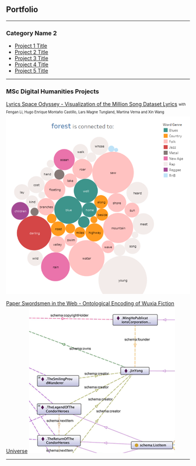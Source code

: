 ## Portfolio

---

### Category Name 2

- [Project 1 Title](http://example.com/)
- [Project 2 Title](http://example.com/)
- [Project 3 Title](http://example.com/)
- [Project 4 Title](http://example.com/)
- [Project 5 Title](http://example.com/)

---

### MSc Digital Humanities Projects 

[Lyrics Space Odyssey - Visualization of the Million Song Dataset Lyrics](/project/lyrics-space-odyssey)
<sub><sup>with Fengan Li, Hugo Enrique Montaño Castillo, Lars Magne Tungland, Martina Verna and Xin Wang</sup></sub>
<img src="project/lyrics-space-odyssey/cover.png?raw=true"/>

[Paper Swordsmen in the Web - Ontological Encoding of Wuxia Fiction Universe](/project/paper-swordsmen-in-the-web)
<img src="project/paper-swordsmen-in-the-web/cover.png?raw=true"/>

---
